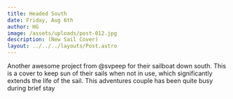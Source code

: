 ```yaml
---
title: Headed South
date: Friday, Aug 6th
author: HG
image: /assets/uploads/post-012.jpg
description: (New Sail Cover)
layout: ../../../layouts/Post.astro
---
```


Another awesome project from @svpeep for their sailboat down south. This is a cover to keep sun of their sails when not in use, which significantly extends the life of the sail. This adventures couple has been quite busy during brief stay
